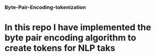 ### Byte-Pair-Encoding-tokenization

# In this repo I have implemented the byte pair encoding algorithm to create tokens for NLP taks

